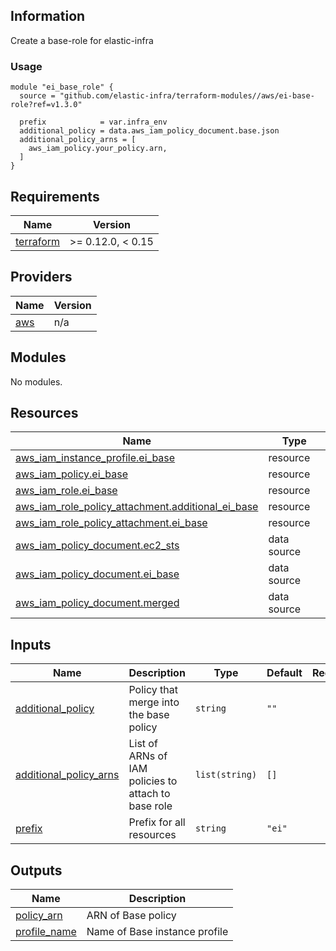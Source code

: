 <!-- BEGINNING OF PRE-COMMIT-TERRAFORM DOCS HOOK -->
## Information

Create a base-role for elastic-infra

### Usage

```hcl
module "ei_base_role" {
  source = "github.com/elastic-infra/terraform-modules//aws/ei-base-role?ref=v1.3.0"

  prefix            = var.infra_env
  additional_policy = data.aws_iam_policy_document.base.json
  additional_policy_arns = [
    aws_iam_policy.your_policy.arn,
  ]
}
```

## Requirements

| Name | Version |
|------|---------|
| <a name="requirement_terraform"></a> [terraform](#requirement\_terraform) | >= 0.12.0, < 0.15 |

## Providers

| Name | Version |
|------|---------|
| <a name="provider_aws"></a> [aws](#provider\_aws) | n/a |

## Modules

No modules.

## Resources

| Name | Type |
|------|------|
| [aws_iam_instance_profile.ei_base](https://registry.terraform.io/providers/hashicorp/aws/latest/docs/resources/iam_instance_profile) | resource |
| [aws_iam_policy.ei_base](https://registry.terraform.io/providers/hashicorp/aws/latest/docs/resources/iam_policy) | resource |
| [aws_iam_role.ei_base](https://registry.terraform.io/providers/hashicorp/aws/latest/docs/resources/iam_role) | resource |
| [aws_iam_role_policy_attachment.additional_ei_base](https://registry.terraform.io/providers/hashicorp/aws/latest/docs/resources/iam_role_policy_attachment) | resource |
| [aws_iam_role_policy_attachment.ei_base](https://registry.terraform.io/providers/hashicorp/aws/latest/docs/resources/iam_role_policy_attachment) | resource |
| [aws_iam_policy_document.ec2_sts](https://registry.terraform.io/providers/hashicorp/aws/latest/docs/data-sources/iam_policy_document) | data source |
| [aws_iam_policy_document.ei_base](https://registry.terraform.io/providers/hashicorp/aws/latest/docs/data-sources/iam_policy_document) | data source |
| [aws_iam_policy_document.merged](https://registry.terraform.io/providers/hashicorp/aws/latest/docs/data-sources/iam_policy_document) | data source |

## Inputs

| Name | Description | Type | Default | Required |
|------|-------------|------|---------|:--------:|
| <a name="input_additional_policy"></a> [additional\_policy](#input\_additional\_policy) | Policy that merge into the base policy | `string` | `""` | no |
| <a name="input_additional_policy_arns"></a> [additional\_policy\_arns](#input\_additional\_policy\_arns) | List of ARNs of IAM policies to attach to base role | `list(string)` | `[]` | no |
| <a name="input_prefix"></a> [prefix](#input\_prefix) | Prefix for all resources | `string` | `"ei"` | no |

## Outputs

| Name | Description |
|------|-------------|
| <a name="output_policy_arn"></a> [policy\_arn](#output\_policy\_arn) | ARN of Base policy |
| <a name="output_profile_name"></a> [profile\_name](#output\_profile\_name) | Name of Base instance profile |

<!-- END OF PRE-COMMIT-TERRAFORM DOCS HOOK -->
